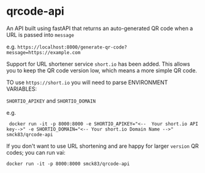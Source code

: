 # qrcode-api
 An API built using fastAPI that returns an auto-generated QR code when a URL is passed into `message`

 e.g. 
 `https://localhost:8000/generate-qr-code?message=https://example.com`

 Support for URL shortener service `short.io` has been added. This allows you to keep the QR code version low, which means a more simple QR code.

 TO use `https://short.io` you will need to parse ENVIRONMENT VARIABLES:

 `SHORTIO_APIKEY` and `SHORTIO_DOMAIN`

 e.g.
````
 docker run -it -p 8000:8000 -e SHORTIO_APIKEY="<--  Your short.io API key-->" -e SHORTIO_DOMAIN="<-- Your short.io Domain Name -->" smck83/qrcode-api
 ````

If you don't want to use URL shortening and are happy for larger `version` QR codes; you can run vai:

````
docker run -it -p 8000:8000 smck83/qrcode-api
````




